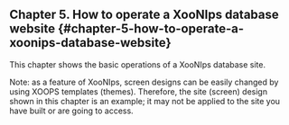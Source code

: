 ## Chapter 5. How to operate a XooNIps database website {#chapter-5-how-to-operate-a-xoonips-database-website}

This chapter shows the basic operations of a XooNIps database site.

Note: as a feature of XooNIps, screen designs can be easily changed by using XOOPS templates (themes). Therefore, the site (screen) design shown in this chapter is an example; it may not be applied to the site you have built or are going to access.
